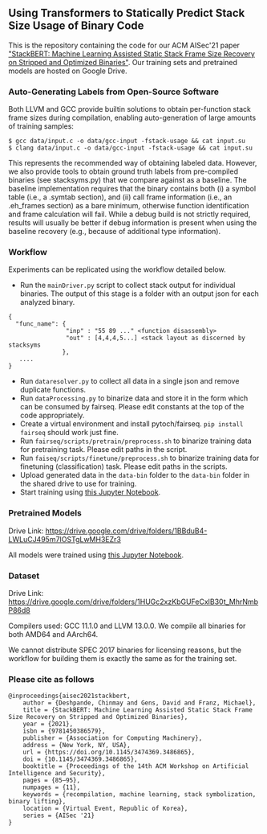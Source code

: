 Using Transformers to Statically Predict Stack Size Usage of Binary Code
---

This is the repository containing the code for our ACM AISec'21 paper ["StackBERT: Machine Learning Assisted Static Stack Frame Size Recovery on Stripped and Optimized Binaries"](https://dl.acm.org/doi/10.1145/3474369.3486865). Our training sets and pretrained models are hosted on Google Drive.

### Auto-Generating Labels from Open-Source Software
Both LLVM and GCC provide builtin solutions to obtain per-function stack frame sizes during compilation, enabling auto-generation of large amounts of training samples:
```
$ gcc data/input.c -o data/gcc-input -fstack-usage && cat input.su
$ clang data/input.c -o data/gcc-input -fstack-usage && cat input.su
```
This represents the recommended way of obtaining labeled data. However, we also provide tools to obtain ground truth labels from pre-compiled binaries (see stacksyms.py) that we compare against as a baseline. The baseline implementation requires that the binary contains both (i) a symbol table (i.e., a .symtab section), and (ii) call frame information (i.e., an .eh_frames section) as a bare minimum, otherwise function identification and frame calculation will fail. While a debug build is not strictly required, results will usually be better if debug information is present when using the baseline recovery (e.g., because of additional type information).

### Workflow

Experiments can be replicated using the workflow detailed below.

* Run the `mainDriver.py` script to collect stack output for individual binaries. The output of this stage is a folder with an output json for each analyzed binary.
```
{
  "func_name": {
                "inp" : "55 89 ..." <function disassembly>
                "out" : [4,4,4,5...] <stack layout as discerned by stacksyms
               },
   ....
}
```
* Run `dataresolver.py` to collect all data in a single json and remove duplicate functions.
* Run `dataProcessing.py` to binarize data and store it in the form which can be consumed by fairseq. Please edit constants at the top of the code appropriately.
* Create a virtual environment and install pytoch/fairseq. `pip install fairseq` should work just fine.
* Run `fairseq/scripts/pretrain/preprocess.sh` to binarize training data for pretraining task. Please edit paths in the script.
* Run `faiseq/scripts/finetune/preprocess.sh` to binarize training data for finetuning (classification) task. Please edit paths in the scripts.
* Upload generated data in the `data-bin` folder to the `data-bin` folder in the shared drive to use for training.
* Start training using [this Jupyter Notebook](https://github.com/gengrill/stackbert/blob/83e76ddf84171b5f5ab177cda3faa36b30df5d9c/StackSymFinal.ipynb).

### Pretrained Models

Drive Link: https://drive.google.com/drive/folders/1BBduB4-LWLuCJ495m7IOSTgLwMH3EZr3

All models were trained using [this Jupyter Notebook](https://github.com/gengrill/stackbert/blob/83e76ddf84171b5f5ab177cda3faa36b30df5d9c/StackSymFinal.ipynb).

### Dataset

Drive Link: https://drive.google.com/drive/folders/1HUGc2xzKbGUFeCxIB30t_MhrNmbP86d8

Compilers used: GCC 11.1.0 and LLVM 13.0.0. We compile all binaries for both AMD64 and AArch64.

We cannot distribute SPEC 2017 binaries for licensing reasons, but the workflow for building them is exactly the same as for the training set.

### Please cite as follows
```
@inproceedings{aisec2021stackbert,
    author = {Deshpande, Chinmay and Gens, David and Franz, Michael},
    title = {StackBERT: Machine Learning Assisted Static Stack Frame Size Recovery on Stripped and Optimized Binaries},
    year = {2021},
    isbn = {9781450386579},
    publisher = {Association for Computing Machinery},
    address = {New York, NY, USA},
    url = {https://doi.org/10.1145/3474369.3486865},
    doi = {10.1145/3474369.3486865},
    booktitle = {Proceedings of the 14th ACM Workshop on Artificial Intelligence and Security},
    pages = {85–95},
    numpages = {11},
    keywords = {recompilation, machine learning, stack symbolization, binary lifting},
    location = {Virtual Event, Republic of Korea},
    series = {AISec '21}
}
```
